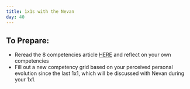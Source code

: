 ```yaml
---
title: 1x1s with the Nevan
day: 40
---
```


To Prepare:
------------
- Reread the 8 competencies article [HERE](https://www.userfocus.co.uk/articles/8-competencies-of-user-experience.html) and reflect on your own competencies
- Fill out a new competency grid based on your perceived personal evolution since the last 1x1, which will be discussed with Nevan during your 1x1. 
